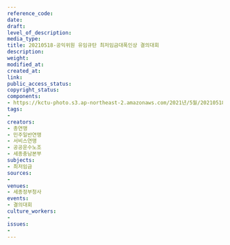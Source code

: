 ```yaml
---
reference_code: 
date: 
draft: 
level_of_description: 
media_type: 
title: 20210518-공익위원 유임규탄 최저임금대폭인상 결의대회
description: 
weight: 
modified_at: 
created_at: 
link: 
public_access_status: 
copyright_status: 
components:
- https://kctu-photo.s3.ap-northeast-2.amazonaws.com/2021년/5월/20210518-공익위원+유임규탄+최저임금대폭인상+결의대회/_1D20383.jpg
tags:
- 
creators:
- 총연맹
- 민주일반연맹
- 서비스연맹
- 공공운수노조
- 세종충남본부
subjects:
- 최저임금
sources:
- 
venues:
- 세종정부청사
events:
- 결의대회
culture_workers:
- 
issues:
- 
---
```

